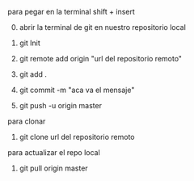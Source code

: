 para pegar en la terminal shift + insert


0) abrir la terminal de git en nuestro repositorio local 

1) git Init 

2) git remote add origin "url del repositorio remoto"

3) git add .  

4) git commit -m "aca va el mensaje"

5) git push -u origin master


para clonar 

1) git clone url del repositorio remoto




para actualizar el repo local 

1) git pull origin master 







